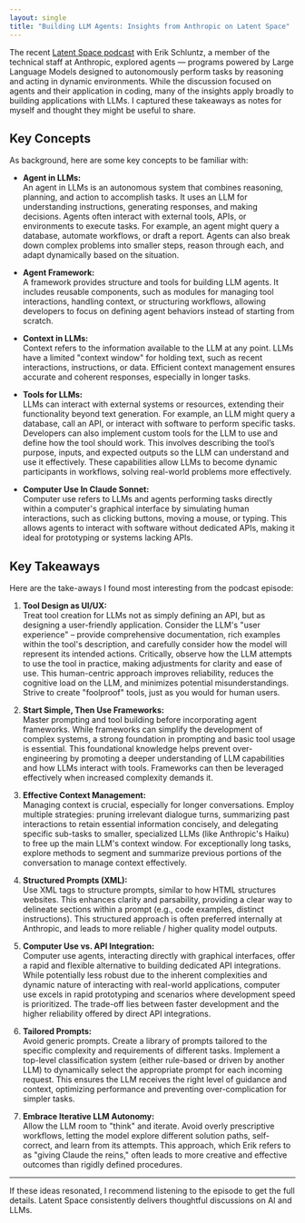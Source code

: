 ```yaml
---
layout: single
title: "Building LLM Agents: Insights from Anthropic on Latent Space"
---
```


The recent [Latent Space podcast](https://www.latent.space/p/claude-sonnet) with Erik Schluntz, a member of the technical staff at Anthropic, explored agents — programs powered by Large Language Models designed to autonomously perform tasks by reasoning and acting in dynamic environments. While the discussion focused on agents and their application in coding, many of the insights apply broadly to building applications with LLMs. I captured these takeaways as notes for myself and thought they might be useful to share.

## Key Concepts
As background, here are some key concepts to be familiar with:

- **Agent in LLMs:**  
An agent in LLMs is an autonomous system that combines reasoning, planning, and action to accomplish tasks. It uses an LLM for understanding instructions, generating responses, and making decisions. Agents often interact with external tools, APIs, or environments to execute tasks. For example, an agent might query a database, automate workflows, or draft a report. Agents can also break down complex problems into smaller steps, reason through each, and adapt dynamically based on the situation.

- **Agent Framework:**  
  A framework provides structure and tools for building LLM agents. It includes reusable components, such as modules for managing tool interactions, handling context, or structuring workflows, allowing developers to focus on defining agent behaviors instead of starting from scratch.

- **Context in LLMs:**  
  Context refers to the information available to the LLM at any point. LLMs have a limited "context window" for holding text, such as recent interactions, instructions, or data. Efficient context management ensures accurate and coherent responses, especially in longer tasks.

- **Tools for LLMs:**  
  LLMs can interact with external systems or resources, extending their functionality beyond text generation. For example, an LLM might query a database, call an API, or interact with software to perform specific tasks. Developers can also implement custom tools for the LLM to use and define how the tool should work. This involves describing the tool’s purpose, inputs, and expected outputs so the LLM can understand and use it effectively. These capabilities allow LLMs to become dynamic participants in workflows, solving real-world problems more effectively.

- **Computer Use In Claude Sonnet:**  
  Computer use refers to LLMs and agents performing tasks directly within a computer's graphical interface by simulating human interactions, such as clicking buttons, moving a mouse, or typing. This allows agents to interact with software without dedicated APIs, making it ideal for prototyping or systems lacking APIs.

## Key Takeaways
Here are the take-aways I found most interesting from the podcast episode:

1. **Tool Design as UI/UX:**  
   Treat tool creation for LLMs not as simply defining an API, but as designing a user-friendly application. Consider the LLM's "user experience" – provide comprehensive documentation, rich examples within the tool's description, and carefully consider how the model will represent its intended actions. Critically, observe how the LLM attempts to use the tool in practice, making adjustments for clarity and ease of use. This human-centric approach improves reliability, reduces the cognitive load on the LLM, and minimizes potential misunderstandings. Strive to create "foolproof" tools, just as you would for human users.

2. **Start Simple, Then Use Frameworks:**  
   Master prompting and tool building before incorporating agent frameworks. While frameworks can simplify the development of complex systems, a strong foundation in prompting and basic tool usage is essential. This foundational knowledge helps prevent over-engineering by promoting a deeper understanding of LLM capabilities and how LLMs interact with tools. Frameworks can then be leveraged effectively when increased complexity demands it.

3. **Effective Context Management:**  
   Managing context is crucial, especially for longer conversations. Employ multiple strategies: pruning irrelevant dialogue turns, summarizing past interactions to retain essential information concisely, and delegating specific sub-tasks to smaller, specialized LLMs (like Anthropic's Haiku) to free up the main LLM's context window. For exceptionally long tasks, explore methods to segment and summarize previous portions of the conversation to manage context effectively.

4. **Structured Prompts (XML):**  
   Use XML tags to structure prompts, similar to how HTML structures websites. This enhances clarity and parsability, providing a clear way to delineate sections within a prompt (e.g., code examples, distinct instructions). This structured approach is often preferred internally at Anthropic, and leads to more reliable / higher quality model outputs.

5. **Computer Use vs. API Integration:**  
   Computer use agents, interacting directly with graphical interfaces, offer a rapid and flexible alternative to building dedicated API integrations. While potentially less robust due to the inherent complexities and dynamic nature of interacting with real-world applications, computer use excels in rapid prototyping and scenarios where development speed is prioritized. The trade-off lies between faster development and the higher reliability offered by direct API integrations.

6. **Tailored Prompts:**  
   Avoid generic prompts. Create a library of prompts tailored to the specific complexity and requirements of different tasks. Implement a top-level classification system (either rule-based or driven by another LLM) to dynamically select the appropriate prompt for each incoming request. This ensures the LLM receives the right level of guidance and context, optimizing performance and preventing over-complication for simpler tasks.

7. **Embrace Iterative LLM Autonomy:**  
   Allow the LLM room to "think" and iterate. Avoid overly prescriptive workflows, letting the model explore different solution paths, self-correct, and learn from its attempts. This approach, which Erik refers to as "giving Claude the reins," often leads to more creative and effective outcomes than rigidly defined procedures.

---

If these ideas resonated, I recommend listening to the episode to get the full details. Latent Space consistently delivers thoughtful discussions on AI and LLMs.
